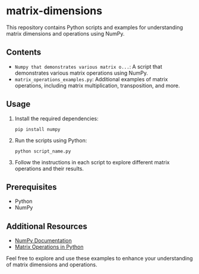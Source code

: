 
# matrix-dimensions

This repository contains Python scripts and examples for understanding matrix dimensions and operations using NumPy.

## Contents

- `Numpy that demonstrates various matrix o...`: A script that demonstrates various matrix operations using NumPy.
- `matrix_operations_examples.py`: Additional examples of matrix operations, including matrix multiplication, transposition, and more.

## Usage

1. Install the required dependencies:
   ```
   pip install numpy
   ```

2. Run the scripts using Python:
   ```
   python script_name.py
   ```

3. Follow the instructions in each script to explore different matrix operations and their results.

## Prerequisites

- Python
- NumPy

## Additional Resources

- [NumPy Documentation](https://numpy.org/doc/)
- [Matrix Operations in Python](https://numpy.org/doc/stable/reference/routines.linalg.html)

Feel free to explore and use these examples to enhance your understanding of matrix dimensions and operations.
